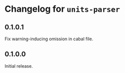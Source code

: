 Changelog for `units-parser`
============================

0.1.0.1
-------
Fix warning-inducing omission in cabal file.

0.1.0.0
-------
Initial release.
